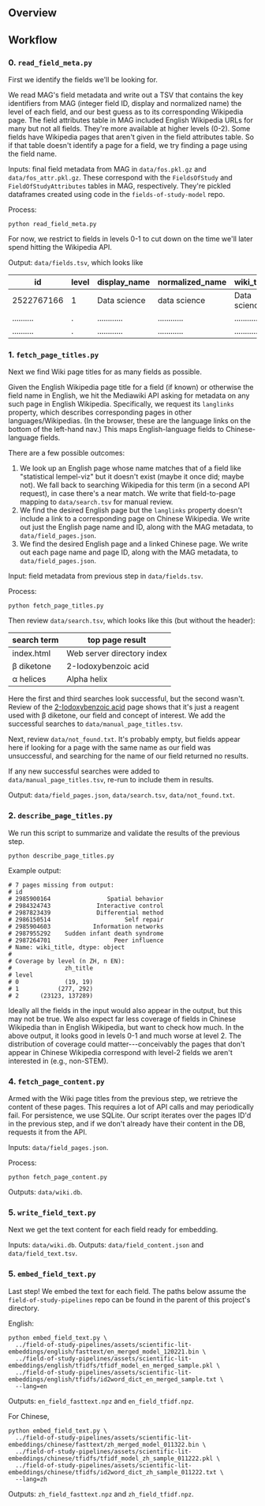 ## Overview

## Workflow

### 0. `read_field_meta.py`

First we identify the fields we'll be looking for.

We read MAG's field metadata and write out a TSV that contains the key identifiers from MAG (integer field ID, display 
and normalized name) the level of each field, and our best guess as to its corresponding Wikipedia page. 
The field attributes table in MAG included English Wikipedia URLs for many but not all fields.
They're more available at higher levels (0-2).
Some fields have Wikipedia pages that aren't given in the field attributes table.
So if that table doesn't identify a page for a field, we try finding a page using the field name.

Inputs: final field metadata from MAG in `data/fos.pkl.gz` and `data/fos_attr.pkl.gz`. 
These correspond with the `FieldsOfStudy` and `FieldOfStudyAttributes` tables in MAG, respectively.
They're pickled dataframes created using code in the `fields-of-study-model` repo.

Process: 
```shell
python read_field_meta.py
```

For now, we restrict to fields in levels 0-1 to cut down on the time we'll later spend hitting the Wikipedia API.

Output: `data/fields.tsv`, which looks like

| id         | level | display_name | normalized_name | wiki_title   |
| ---------- | ----- | ------------ | --------------- | ------------ |
| 2522767166 |     1 | Data science | data science    | Data science |
| .......... |     . | ............ | ............    | ............ |
| .......... |     . | ............ | ............    | ............ |

### 1. `fetch_page_titles.py`

Next we find Wiki page titles for as many fields as possible.

Given the English Wikipedia page title for a field (if known) or otherwise the field name in English, we hit the 
Mediawiki API asking for metadata on any such page in English Wikipedia. Specifically, we request its `langlinks`
property, which describes corresponding pages in other languages/Wikipedias. (In the browser, these are the language 
links on the bottom of the left-hand nav.) This maps English-language fields to Chinese-language fields.

There are a few possible outcomes:

1. We look up an English page whose name matches that of a field like "statistical lempel-viz" but it doesn't exist
   (maybe it once did; maybe not). We fall back to searching Wikipedia for this term (in a second API request), in case
   there's a near match. We write that field-to-page mapping to `data/search.tsv` for manual review.
2. We find the desired English page but the `langlinks` property doesn't include a link to a corresponding page on 
   Chinese Wikipedia. We write out just the English page name and ID, along with the MAG metadata, to 
   `data/field_pages.json`.
3. We find the desired English page and a linked Chinese page. We write out each page name and page ID, along with the 
   MAG metadata, to `data/field_pages.json`.

Input: field metadata from previous step in `data/fields.tsv`.

Process:
```shell
python fetch_page_titles.py
```

Then review `data/search.tsv`, which looks like this (but without the header):

| search term | top page result           |
|------------|----------------------------|
| index.html | Web server directory index |
| β diketone | 2-Iodoxybenzoic acid       |
| α helices  | Alpha helix                |

Here the first and third searches look successful, but the second wasn't. 
Review of the [2-Iodoxybenzoic acid](https://en.wikipedia.org/wiki/2-Iodoxybenzoic_acid#Oxidation_of_%CE%B2-hydroxyketones_to_%CE%B2-diketones)
page shows that it's just a reagent used with β diketone, our field and concept of interest.
We add the successful searches to `data/manual_page_titles.tsv`.

Next, review `data/not_found.txt`. 
It's probably empty, but fields appear here if looking for a page with the same name as our field was unsuccessful, and 
searching for the name of our field returned no results.

If any new successful searches were added to `data/manual_page_titles.tsv`, re-run to include them in results.

Output: `data/field_pages.json`, `data/search.tsv`, `data/not_found.txt`.

### 2. `describe_page_titles.py`

We run this script to summarize and validate the results of the previous step.

```shell
python describe_page_titles.py
```

Example output:
```shell
# 7 pages missing from output:
# id
# 2985900164                Spatial behavior
# 2984324743             Interactive control
# 2987823439             Differential method
# 2986150514                     Self repair
# 2985904603            Information networks
# 2987955292    Sudden infant death syndrome
# 2987264701                  Peer influence
# Name: wiki_title, dtype: object
# 
# Coverage by level (n ZH, n EN):
#               zh_title
# level                 
# 0             (19, 19)
# 1           (277, 292)
# 2      (23123, 137289)
```

Ideally all the fields in the input would also appear in the output, but this may not be true.
We also expect far less coverage of fields in Chinese Wikipedia than in English Wikipedia, but want to check how much.
In the above output, it looks good in levels 0-1 and much worse at level 2. 
The distribution of coverage could matter---conceivably the pages that don't appear in Chinese Wikipedia correspond with 
level-2 fields we aren't interested in (e.g., non-STEM).

### 4. `fetch_page_content.py`

Armed with the Wiki page titles from the previous step, we retrieve the content of these pages.
This requires a lot of API calls and may periodically fail.
For persistence, we use SQLite.
Our script iterates over the pages ID'd in the previous step, and if we don't already have their content in the DB,
requests it from the API.

Inputs: `data/field_pages.json`.

Process:
```shell
python fetch_page_content.py
```

Outputs: `data/wiki.db`.

### 5. `write_field_text.py`

Next we get the text content for each field ready for embedding.

Inputs: `data/wiki.db`.
Outputs: `data/field_content.json` and `data/field_text.tsv`.

### 5. `embed_field_text.py`

Last step! We embed the text for each field.
The paths below assume the `field-of-study-pipelines` repo can be found in the parent of this project's directory. 

English:

```shell
python embed_field_text.py \
  ../field-of-study-pipelines/assets/scientific-lit-embeddings/english/fasttext/en_merged_model_120221.bin \
  ../field-of-study-pipelines/assets/scientific-lit-embeddings/english/tfidfs/tfidf_model_en_merged_sample.pkl \
  ../field-of-study-pipelines/assets/scientific-lit-embeddings/english/tfidfs/id2word_dict_en_merged_sample.txt \
  --lang=en
```

Outputs: `en_field_fasttext.npz` and `en_field_tfidf.npz`.

For Chinese,

```shell
python embed_field_text.py \
  ../field-of-study-pipelines/assets/scientific-lit-embeddings/chinese/fasttext/zh_merged_model_011322.bin \
  ../field-of-study-pipelines/assets/scientific-lit-embeddings/chinese/tfidfs/tfidf_model_zh_sample_011222.pkl \
  ../field-of-study-pipelines/assets/scientific-lit-embeddings/chinese/tfidfs/id2word_dict_zh_sample_011222.txt \
  --lang=zh
```

Outputs: `zh_field_fasttext.npz` and `zh_field_tfidf.npz`.
